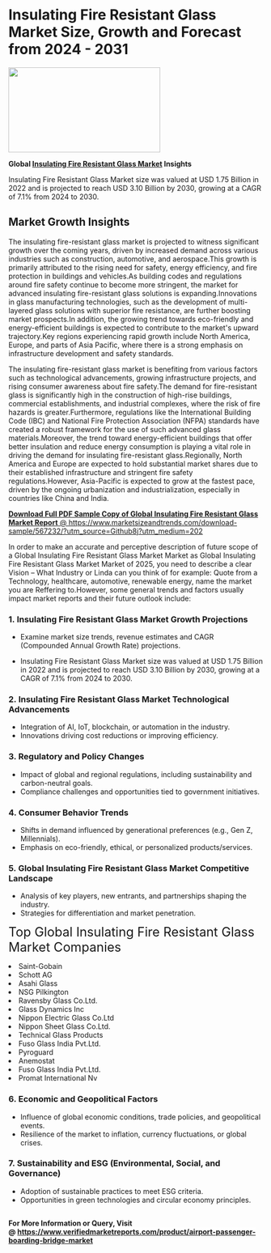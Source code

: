 <H1>Insulating Fire Resistant Glass Market Size, Growth and Forecast from 2024 - 2031</H1><img class="aligncenter size-medium wp-image-584254" src="https://thirdeyenews.in/wp-content/uploads/2024/09/Global-Market-Research-300x168.jpeg" alt="" width="300" height="168" /><p><strong>Global&nbsp;<a href="https://www.marketsizeandtrends.com/download-sample/567232/?utm_source=Github8j?utm_medium=202">Insulating Fire Resistant Glass Market</a> Insights</strong></p><p>Insulating Fire Resistant Glass Market size was valued at USD 1.75 Billion in 2022 and is projected to reach USD 3.10 Billion by 2030, growing at a CAGR of 7.1% from 2024 to 2030.</p><p><h2>Market Growth Insights</h2> <p>The insulating fire-resistant glass market is projected to witness significant growth over the coming years, driven by increased demand across various industries such as construction, automotive, and aerospace.This growth is primarily attributed to the rising need for safety, energy efficiency, and fire protection in buildings and vehicles.As building codes and regulations around fire safety continue to become more stringent, the market for advanced insulating fire-resistant glass solutions is expanding.Innovations in glass manufacturing technologies, such as the development of multi-layered glass solutions with superior fire resistance, are further boosting market prospects.In addition, the growing trend towards eco-friendly and energy-efficient buildings is expected to contribute to the market's upward trajectory.Key regions experiencing rapid growth include North America, Europe, and parts of Asia Pacific, where there is a strong emphasis on infrastructure development and safety standards.<a href="sample_download_link"></a></p> <p>The insulating fire-resistant glass market is benefiting from various factors such as technological advancements, growing infrastructure projects, and rising consumer awareness about fire safety.The demand for fire-resistant glass is significantly high in the construction of high-rise buildings, commercial establishments, and industrial complexes, where the risk of fire hazards is greater.Furthermore, regulations like the International Building Code (IBC) and National Fire Protection Association (NFPA) standards have created a robust framework for the use of such advanced glass materials.Moreover, the trend toward energy-efficient buildings that offer better insulation and reduce energy consumption is playing a vital role in driving the demand for insulating fire-resistant glass.Regionally, North America and Europe are expected to hold substantial market shares due to their established infrastructure and stringent fire safety regulations.However, Asia-Pacific is expected to grow at the fastest pace, driven by the ongoing urbanization and industrialization, especially in countries like China and India.<a href="more_insights_link"></p><p><span class=""><strong>Download Full PDF Sample Copy of Global Insulating Fire Resistant Glass Market Report</strong> @ <a href="https://www.marketsizeandtrends.com/download-sample/567232/?utm_source=Github8j?utm_medium=202" target="_blank">https://www.marketsizeandtrends.com/download-sample/567232/?utm_source=Github8j?utm_medium=202</a></span></p><p>In order to make an accurate and perceptive description of future scope of a Global&nbsp;Insulating Fire Resistant Glass Market Market as Global&nbsp;Insulating Fire Resistant Glass Market Market of 2025, you need to describe a clear Vision &ndash; What Industry or Linda can you think of for example: Quote from a Technology, healthcare, automotive, renewable energy, name the market you are Reffering to.However, some general trends and factors usually impact market reports and their future outlook include:</p><h3>1.&nbsp;<strong>Insulating Fire Resistant Glass Market Growth Projections</strong></h3><ul><li>Examine market size trends, revenue estimates and CAGR (Compounded Annual Growth Rate) projections.</li><li><p>Insulating Fire Resistant Glass Market size was valued at USD 1.75 Billion in 2022 and is projected to reach USD 3.10 Billion by 2030, growing at a CAGR of 7.1% from 2024 to 2030.</p></li></ul><h3>2.&nbsp;<strong>Insulating Fire Resistant Glass Market Technological Advancements</strong></h3><ul><li>Integration of AI, IoT, blockchain, or automation in the industry.</li><li>Innovations driving cost reductions or improving efficiency.</li></ul><h3>3.&nbsp;<strong>Regulatory and Policy Changes</strong></h3><ul><li>Impact of global and regional regulations, including sustainability and carbon-neutral goals.</li><li>Compliance challenges and opportunities tied to government initiatives.</li></ul><h3>4.&nbsp;<strong>Consumer Behavior Trends</strong></h3><ul><li>Shifts in demand influenced by generational preferences (e.g., Gen Z, Millennials).</li><li>Emphasis on eco-friendly, ethical, or personalized products/services.</li></ul><h3>5.&nbsp;<strong>Global Insulating Fire Resistant Glass Market Competitive Landscape</strong></h3><ul><li>Analysis of key players, new entrants, and partnerships shaping the industry.</li><li>Strategies for differentiation and market penetration.</li></ul><p data-pm-slice="1 1 []"><span style="color: inherit; font-family: inherit; font-size: 25px;">Top Global Insulating Fire Resistant Glass Market Companies</span></p><div class="" data-test-id=""><p><li>Saint-Gobain</li><li> Schott AG</li><li> Asahi Glass</li><li> NSG Pilkington</li><li> Ravensby Glass Co.Ltd.</li><li> Glass Dynamics Inc</li><li> Nippon Electric Glass Co.Ltd</li><li> Nippon Sheet Glass Co.Ltd.</li><li> Technical Glass Products</li><li> Fuso Glass India Pvt.Ltd.</li><li> Pyroguard</li><li> Anemostat</li><li> Fuso Glass India Pvt.Ltd.</li><li> Promat International Nv</li></p></div><h3>6.&nbsp;<strong>Economic and Geopolitical Factors</strong></h3><ul><li>Influence of global economic conditions, trade policies, and geopolitical events.</li><li>Resilience of the market to inflation, currency fluctuations, or global crises.</li></ul><h3>7.&nbsp;<strong>Sustainability and ESG (Environmental, Social, and Governance)</strong></h3><ul><li>Adoption of sustainable practices to meet ESG criteria.</li><li>Opportunities in green technologies and circular economy principles.</li></ul><h2><strong style="font-size: 14px;">For More Information or Query, Visit @&nbsp;</strong><a style="background-color: #ffffff; font-size: 14px;" href="https://www.marketsizeandtrends.com/report/insulating-fire-resistant-glass-market/" target="_blank">https://www.verifiedmarketreports.com/product/airport-passenger-boarding-bridge-market</a></h2>
